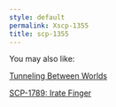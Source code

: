 ```yaml
---
style: default
permalink: Xscp-1355
title: scp-1355
---
```

You may also like:

[Tunneling Between Worlds](http://scp-wiki.net/gdp2-tunneling-between-worlds)

[SCP-1789: Irate Finger](http://scp-wiki.net/scp-1789)
